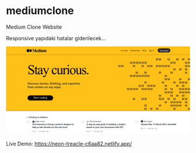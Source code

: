 # mediumclone

Medium Clone Website

Responsive yapıdaki hatalar giderilecek...

![ss](/img/ss.png)


Live Demo:
https://neon-treacle-c6aa82.netlify.app/
